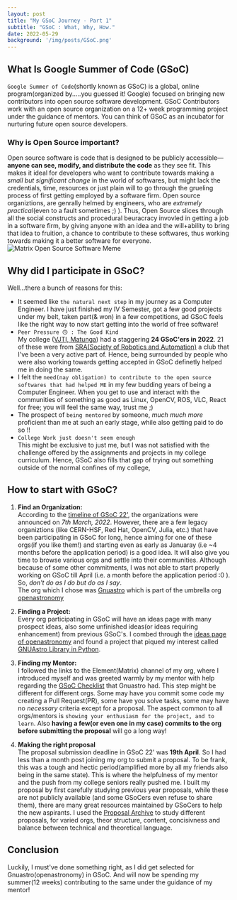 ```yaml
---
layout: post
title: "My GSoC Journey - Part 1"
subtitle: "GSoC : What, Why, How."
date: 2022-05-29
background: '/img/posts/GSoC.png'
---
```


## What Is Google Summer of Code (GSoC)
`Google Summer of Code`(shortly known as GSoC) is a global, online program(organized by.....you guessed it! Google) focused on bringing new contributors into open source software development. GSoC Contributors work with an open source organization on a 12+ week programming project under the guidance of mentors. You can think of GSoC as an incubator for nurturing future open source developers.

### Why is Open Source important?
Open source software is code that is designed to be publicly accessible—**anyone can see, modify, and distribute the code** as they see fit. This makes it ideal for developers who want to contribute towards making a *small but significant change* in the world of softwares, but might lack the credentials, time, resources or just plain will to go through the grueling process of first getting employed by a software firm. Open source organiztions, are genrally helmed by engineers, who are *extremely practical*(even to a fault sometimes ;) ). Thus, Open Source slices through all the social constructs and procedural beuracracy invovled in getting a job in a software firm, by giving anyone with an idea and the will+ability to bring that idea to fruition, a chance to contribute to these softwares, thus working towards making it a better software for everyone.
![Matrix Open Source Software Meme](https://images-cdn.9gag.com/photo/aM4jpy6_700b.jpg)

## Why did I participate in GSoC?
Well...there a bunch of reasons for this:
- It seemed like `the natural next step` in my journey as a Computer Engineer. I have just finished my IV Semester, got a few good projects under my belt, taken part(& won) in a few competitions, ad GSoC feels like the right way to now start getting into the world of free software!
- `Peer Pressure 🙃 : The Good Kind`<br>
  My college ([VJTI, Matunga](https://vjti.ac.in/)) had a staggering **24 GSoC'ers in 2022**. 21 of these were from [SRA(Society of Robotics and Automation)](https://github.com/SRA-VJTI) a club that I've been a very active part of. Hence, being surrounded by people who were also working towards getting accepted in GSoC definetly helped me in doing the same.
- I felt the `need(nay obligation) to contribute to the open source softwares that had helped ME` in my few budding years of being a Computer Engineer. When you get to use and interact with the communities of something as good as Linux, OpenCV, ROS, VLC, React for free; you will feel the same way, trust me ;)
- The prospect of `being mentored` by someone, *much much more* proficient than me at such an early stage, while also getting paid to do so !!
- `College Work just doesn't seem enough`<br>
  This might be exclusive to just me, but I was not satisfied with the challenge offered by the assignments and projects in my college curriculum. Hence, GSoC also fills that gap of trying out something outside of the normal confines of my college,

## How to start with GSoC?

1. **Find an Organization:**<br>
    According to the [timeline of GSoC 22'](https://developers.google.com/open-source/gsoc/timeline), the organizations were announced on *7th March, 2022*. However, there are a few legacy organiztions (like CERN-HSF, Red Hat, OpenCV, Julia, etc.) that have been participating in GSoC for long, hence aiming for one of these orgs(if you like them!) and starting even as early as Januaray (i.e ~4 months before the application period) is a good idea. It will also give you time to browse various orgs and settle into their communities. Although because of some other commitments, I was not able to start properly working on GSoC till April (i.e. a month before the application period :0 ). So, *don't do as I do but do as I say*.<br>
    The org which I chose was [Gnuastro](https://www.gnu.org/savannah-checkouts/gnu/gnuastro/gnuastro.html) which is part of the umbrella org [openastronomy](https://openastronomy.org/)

2. **Finding a Project:**<br>
   Every org participating in GSoC will have an ideas page with many prospect ideas, also some unfinished ideas(or ideas requiring enhancement) from previous GSoC's. I combed through the [ideas page of openastronomy](https://openastronomy.org/gsoc/gsoc2022/#/projects) and found a project that piqued my interest called [GNUAstro Library in Python](https://openastronomy.org/gsoc/gsoc2022/#/projects?project=gnuastro_library_in_python).

3. **Finding my Mentor:**<br>
   I followed the links to the Element(Matrix) channel of my org, where I introduced myself and was greeted warmly by my mentor with help regarding the [GSoC Checklist](https://savannah.gnu.org/support/index.php?110613#comment0) that Gnuastro had. This step might be different for different orgs. Some may have you commit some code my creating a Pull Request(PR), some have you solve tasks, some may have no *necessary* criteria except for a proposal. The aspect common to all orgs/mentors is `showing your enthusiasm for the project, and to learn`. Also **having a few(or even one in my case) commits to the org before submitting the proposal** will go a long way!

4. **Making the right proposal**<br>
   The proposal submission deadline in GSoC 22' was **19th April**. So I had less than a month post joining my org to submit a proposal. To be frank, this was a tough and hectic period(amplified more by all my friends also being in the same state). This is where the helpfulness of my mentor and the push from my college seniors really pushed me. I built my proposal by first carefully studying previous year proposals, while these are not publicly available (and some GSoCers even refuse to share them), there are many great resources maintained by GSoCers to help the new aspirants. I used the [Proposal Archive](https://github.com/Google-Summer-of-Code-Archive/gsoc-proposals-archive) to study different proposals, for varied orgs, theor structure, content, concisivness and balance between technical and theoretical language.

## Conclusion
Luckily, I must've done something right, as I did get selected for Gnuastro(openastronomy) in GSoC. And will now be spending my summer(12 weeks) contributing to the same under the guidance of my mentor!